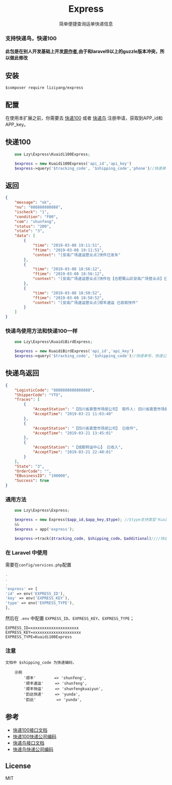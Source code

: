 <h1 align="center"> Express </h1>

<p align="center">简单便捷查询运单快递信息</p>


### 支持快递鸟，快递100

#### 此包是在别人开发基础上开发[原作者](https://github.com/inbjo/express/blob/master/README.md),由于和laravel9以上的guzzle版本冲突，所以做此修改

## 安装

```shell 
$composer require liziyang/express
```

## 配置

在使用本扩展之前，你需要去 [快递100](https://www.kuaidi100.com/openapi/applyapi.shtml)
或者 [快递鸟](http://www.kdniao.com/reg) 注册申请，获取到APP_id和APP_key。

## 快递100

```php
    use Lzy\Express\Kuaidi100Express;

    $express = new Kuaidi100Express('api_id','api_key')
    $express->query('$tracking_code', '$shipping_code','phone')//快递单号，快递公司编码，如果是顺丰快运，顺丰速运，丰网快运需要手机号
```

## 返回

```json
{
    "message": "ok",
    "nu": "888888888888",
    "ischeck": "1",
    "condition": "F00",
    "com": "shunfeng",
    "status": "200",
    "state": "3",
    "data": [
        {
            "time": "2019-03-08 19:11:51",
            "ftime": "2019-03-08 19:11:51",
            "context": "[安高广场速运营业点]快件已发车"
        },
        {
            "time": "2019-03-08 18:56:12",
            "ftime": "2019-03-08 18:56:12",
            "context": "[安高广场速运营业点]快件在【合肥蜀山区安高广场营业点】已装车,准备发往 【合肥经开集散中心】"
        },
        {
            "time": "2019-03-08 18:50:52",
            "ftime": "2019-03-08 18:50:52",
            "context": "[安高广场速运营业点]顺丰速运 已收取快件"
        }
    ]
}
```

### 快递鸟使用方法和快递100一样

```php
    use Lzy\Express\KuaidiBirdExpress;

    $express = new KuaidiBirdExpress('api_id','api_key')
    $express->query('$tracking_code', '$shipping_code')//快递单号，快递公司编码，如果是顺丰快运，顺丰速运，丰网快运需要手机号
```

## 快递鸟返回

``` json
{
    "LogisticCode": "8888888888888888",
    "ShipperCode": "YTO",
    "Traces": [
        {
            "AcceptStation": "【四川省直营市场部公司】 取件人: 四川省直营市场部41 已收件",
            "AcceptTime": "2019-03-21 11:03:40"
        },
        {
            "AcceptStation": "【四川省直营市场部公司】 已收件",
            "AcceptTime": "2019-03-21 13:45:01"
        },
        {
            "AcceptStation": "【成都转运中心】 已收入",
            "AcceptTime": "2019-03-21 22:40:01"
        }
    ],
    "State": "3",
    "OrderCode": "",
    "EBusinessID": "100000",
    "Success": true
}
```

### 通用方法

```php
    use Lzy\Express\Express;

    $express = new Express($app_id,$app_key,$type); //$type支持类型'Kuaidi100Express'、'KuaidiBirdExpress'
    && 
    $express = app('express');

    $express->track($tracking_code, $shipping_code，$additional)////快递单号，快递公司编码,额外参数
```

### 在 Laravel 中使用

需要在`config/services.php`配置

```php
.
.
.
'express' => [
'id' => env('EXPRESS_ID'),
'key' => env('EXPRESS_KEY'),
'type' => env('EXPRESS_TYPE'),
],
 ```

然后在 `.env` 中配置 `EXPRESS_ID`、`EXPRESS_KEY`、`EXPRESS_TYPE`；

 ```env
 EXPRESS_ID=xxxxxxxxxxxxxxxxxxxxx
 EXPRESS_KEY=xxxxxxxxxxxxxxxxxxxxx
 EXPRESS_TYPE=Kuaidi100Express
 ```

### 注意

    文档中 $shipping_code 为快递编码，

        示例
            '顺丰'        => 'shunfeng',
            '顺丰速运'     => 'shunfeng',
            '顺丰快运'     => 'shunfengkuaiyun',
            '韵达快递'     => 'yunda',
            '韵达'         => 'yunda',

## 参考

- [快递100接口文档](https://www.kuaidi100.com/openapi/api_post.shtml)
- [快递100快递公司编码](https://blog.csdn.net/u011816231/article/details/53063611)
- [快递鸟接口文档](http://www.kdniao.com/documents)
- [快递鸟快递公司编码](http://www.kdniao.com/documents)

## License

MIT